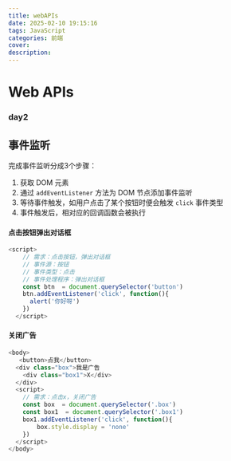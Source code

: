 ```yaml
---
title: webAPIs
date: 2025-02-10 19:15:16
tags: JavaScript
categories: 前端
cover:
description:
---
```


# Web APIs

### day2

## 事件监听

完成事件监听分成3个步骤：

1. 获取 DOM 元素
2. 通过 `addEventListener` 方法为 DOM 节点添加事件监听
3. 等待事件触发，如用户点击了某个按钮时便会触发 `click` 事件类型
4. 事件触发后，相对应的回调函数会被执行

#### 点击按钮弹出对话框

```js
<script>
    // 需求：点击按钮，弹出对话框
    // 事件源：按钮
    // 事件类型：点击
    // 事件处理程序：弹出对话框
    const btn  = document.querySelector('button')
    btn.addEventListener('click', function(){
      alert('你好呀')
    })
  </script>
```

#### 关闭广告

```js
<body>
   <button>点我</button>
  <div class="box">我是广告
    <div class="box1">X</div>
  </div>
  <script>
    // 需求：点击x，关闭广告    
    const box  = document.querySelector('.box')
    const box1  = document.querySelector('.box1')   
    box1.addEventListener('click', function(){
    	box.style.display = 'none'
    })
  </script>   
</body>
```


